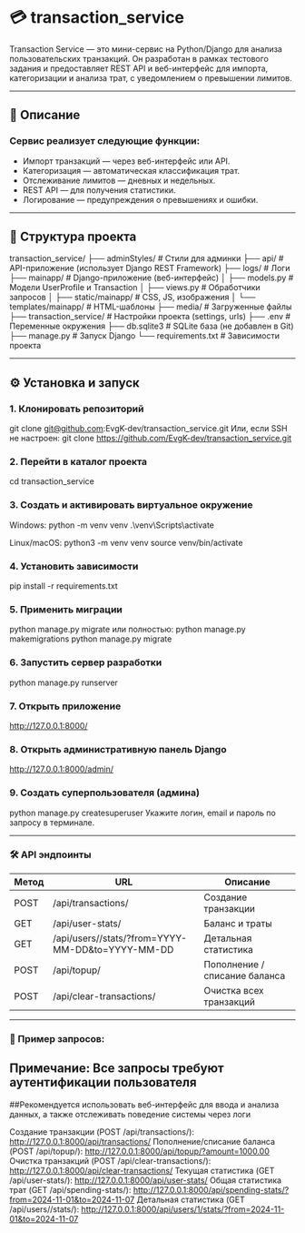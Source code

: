 # 💳 transaction_service

Transaction Service — это мини-сервис на Python/Django для анализа пользовательских транзакций. Он разработан в рамках тестового задания и предоставляет REST API и веб-интерфейс для импорта, категоризации и анализа трат, с уведомлением о превышении лимитов.

---

## 🚀 Описание

### Сервис реализует следующие функции:

* Импорт транзакций — через веб-интерфейс или API.
* Категоризация — автоматическая классификация трат.
* Отслеживание лимитов — дневных и недельных.
* REST API — для получения статистики.
* Логирование — предупреждения о превышениях и ошибки.

---

## 📁 Структура проекта

transaction_service/
├── adminStyles/              # Стили для админки
├── api/                      # API-приложение (использует Django REST Framework)
├── logs/                     # Логи 
├── mainapp/                  # Django-приложение (веб-интерфейс)
│   ├── models.py             # Модели UserProfile и Transaction
│   ├── views.py              # Обработчики запросов
│   ├── static/mainapp/       # CSS, JS, изображения
│   └── templates/mainapp/    # HTML-шаблоны
├── media/                    # Загруженные файлы 
├── transaction_service/      # Настройки проекта (settings, urls)
├── .env                      # Переменные окружения 
├── db.sqlite3                # SQLite база (не добавлен в Git)
├── manage.py                 # Запуск Django
└── requirements.txt          # Зависимости проекта

---

## ⚙️ Установка и запуск

### 1. Клонировать репозиторий
git clone git@github.com:EvgK-dev/transaction_service.git
Или, если SSH не настроен:
git clone https://github.com/EvgK-dev/transaction_service.git

### 2. Перейти в каталог проекта
cd transaction_service

### 3. Создать и активировать виртуальное окружение 
Windows: 
python -m venv venv
.\venv\Scripts\activate

Linux/macOS: 
python3 -m venv venv
source venv/bin/activate

### 4. Установить зависимости
pip install -r requirements.txt

### 5. Применить миграции
python manage.py migrate
или полностью:
python manage.py makemigrations
python manage.py migrate

### 6. Запустить сервер разработки
python manage.py runserver

### 7. Открыть приложение
http://127.0.0.1:8000/

### 8. Открыть административную панель Django
http://127.0.0.1:8000/admin/

### 9. Создать суперпользователя (админа)
python manage.py createsuperuser
Укажите логин, email и пароль по запросу в терминале.

---

### 🛠️ API эндпоинты

| Метод | URL | Описание |
|-------|-----|----------|
| POST  | /api/transactions/ | Создание транзакции |
| GET   | /api/user-stats/ | Баланс и траты |
| GET   | /api/users/<id>/stats/?from=YYYY-MM-DD&to=YYYY-MM-DD | Детальная статистика |
| POST  | /api/topup/ | Пополнение / списание баланса |
| POST  | /api/clear-transactions/ | Очистка всех транзакций |

---

### 🧩 Пример запросов:
## Примечание: Все запросы требуют аутентификации пользователя
##Рекомендуется использовать веб-интерфейс для ввода и анализа данных, а также отслеживать поведение системы через логи

Создание транзакции (POST /api/transactions/): http://127.0.0.1:8000/api/transactions/
Пополнение/списание баланса (POST /api/topup/): http://127.0.0.1:8000/api/topup/?amount=1000.00
Очистка транзакций (POST /api/clear-transactions/): http://127.0.0.1:8000/api/clear-transactions/
Текущая статистика (GET /api/user-stats/): http://127.0.0.1:8000/api/user-stats/
Общая статистика трат (GET /api/spending-stats/): http://127.0.0.1:8000/api/spending-stats/?from=2024-11-01&to=2024-11-07
Детальная статистика (GET /api/users/<id>/stats/): http://127.0.0.1:8000/api/users/1/stats/?from=2024-11-01&to=2024-11-07

